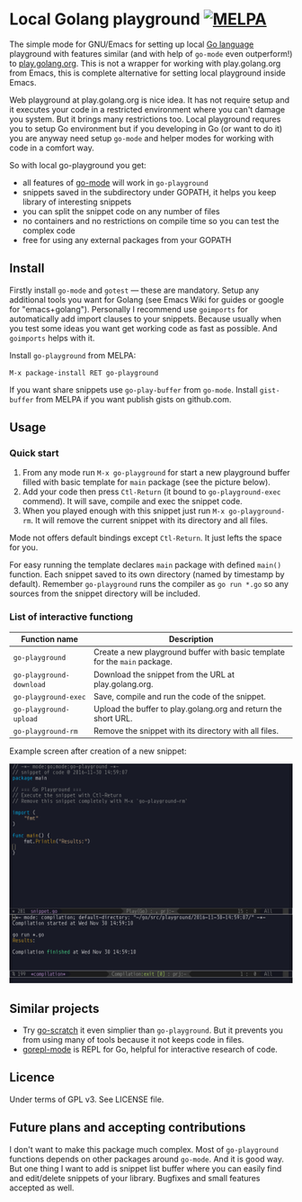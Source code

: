 <!--*- mode:markdown;mode:orgtbl -*-->
# Local Golang playground [![MELPA](http://melpa.org/packages/go-playground-badge.svg)](http://melpa.org/#/go-playground)

The simple mode for GNU/Emacs for setting up local [Go language](http://golang.org) playground with features similar 
(and with help of `go-mode` even outperform!) to [play.golang.org](http://play.golang.org). This is not a wrapper for working with play.golang.org from Emacs,
this is complete alternative for setting local playground inside Emacs.

Web playground at play.golang.org is nice idea. It has not require setup and it executes your code
in a restricted environment where you can't damage you system. But it brings many restrictions too.
Local playground requres you to setup Go environment but if you developing in Go (or want to do it)
you are anyway need setup `go-mode` and helper modes for working with code in a comfort way.

So with local go-playground you get:

* all features of [go-mode](https://github.com/dominikh/go-mode.el) will work in `go-playground`
* snippets saved in the subdirectory under GOPATH, it helps you keep library of interesting snippets
* you can split the snippet code on any number of files
* no containers and no restrictions on compile time so you can test the complex code
* free for using any external packages from your GOPATH

## Install

Firstly install `go-mode` and `gotest` — these are mandatory. Setup any additional tools you want for Golang
(see Emacs Wiki for guides or google for "emacs+golang"). Personally I recommend use `goimports` for
automatically add import clauses to your snippets. Because usually when you test some ideas you want get
working code as fast as possible. And `goimports` helps with it.

Install `go-playground` from MELPA:

    M-x package-install RET go-playground

If you want share snippets use `go-play-buffer` from `go-mode`.
Install `gist-buffer` from MELPA if you want publish gists on github.com.

## Usage

### Quick start

1. From any mode run `M-x go-playground` for start a new playground buffer filled with basic template for `main` package (see the picture below).
1. Add your code then press `Ctl-Return` (it bound to `go-playground-exec` commend). It will save, compile and exec the snippet code.
1. When you played enough with this snippet just run `M-x go-playground-rm`. It will remove the current snippet with its directory and all files.

Mode not offers default bindings except `Ctl-Return`. It just lefts the space for you.

For easy running the template declares `main` package with defined `main()` function. Each snippet saved to its own
directory (named by timestamp by default). Remember `go-playground` runs the compiler as `go run *.go` so any sources
from the snippet directory will be included.

### List of interactive functiong

<!---
#+ORGTBL: SEND keys orgtbl-to-gfm
| Function name            | Description                                                                |
|--------------------------+----------------------------------------------------------------------------|
| `go-playground`          | Create a new playground buffer with basic template for the `main` package. |
| `go-playground-download` | Download the snippet from the URL at play.golang.org.                      |
| `go-playground-exec`     | Save, compile and run the code of the snippet.                             |
| `go-playground-upload`   | Upload the buffer to play.golang.org and return the short URL.             |
| `go-playground-rm`       | Remove the snippet with its directory with all files.                      |
-->
<!--- BEGIN RECEIVE ORGTBL keys -->
| Function name | Description |
|---|---|
| `go-playground` | Create a new playground buffer with basic template for the `main` package. |
| `go-playground-download` | Download the snippet from the URL at play.golang.org. |
| `go-playground-exec` | Save, compile and run the code of the snippet. |
| `go-playground-upload` | Upload the buffer to play.golang.org and return the short URL. |
| `go-playground-rm` | Remove the snippet with its directory with all files. |
<!--- END RECEIVE ORGTBL keys -->

Example screen after creation of a new snippet:

![screenshot](playground-screenshot.png)

## Similar projects

* Try [go-scratch](https://github.com/shosti/go-scratch.el) it even simplier than `go-playground`. But it prevents you from using many of tools because it not keeps code in files.
* [gorepl-mode](https://github.com/manute/gorepl-mode) is REPL for Go, helpful for interactive research of code.

## Licence

Under terms of GPL v3. See LICENSE file.

## Future plans and accepting contributions

I don't want to make this package much complex. Most of `go-playground` functions depends on other packages around `go-mode`.
And it is good way. 
But one thing I want to add is snippet list buffer where you can easily find and edit/delete snippets of your library.
Bugfixes and small features accepted as well.
